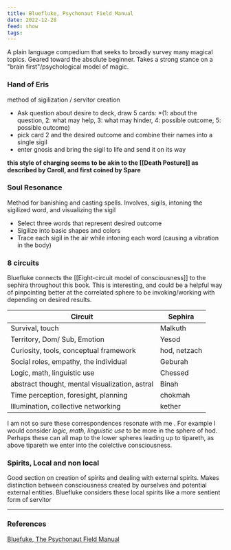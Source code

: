 ```yaml
---
title: Bluefluke, Psychonaut Field Manual
date: 2022-12-28
feed: show
tags:
---
```

A plain language compedium that seeks to broadly survey many magical topics. Geared toward the absolute beginner. Takes a strong stance on a "brain first"/psychological model of magic.

### Hand of Eris
method of sigilization / servitor creation
- Ask question about desire to deck, draw 5 cards: *(1: about the question, 2: what may help, 3: what may hinder, 4: possible outcome, 5: possible outcome)
- pick card 2 and the desired outcome and combine their names into a single sigil
- enter gnosis and bring the sigil to life and send it on its way

__this style of charging seems to be akin to the [[Death Posture]] as described by Caroll, and first coined by Spare__

### Soul Resonance
Method for banishing and casting spells. Involves, sigils, intoning the sigilized word, and visualizing the sigil
- Select three words that represent desired outcome
- Sigilize into basic shapes and colors
- Trace each sigil in the air while intoning each word (causing a vibration in the body)

### 8 circuits
Bluefluke connects the [[Eight-circuit model of consciousness]] to the sephira throughout this book. This is interesting, and could be a helpful way of pinpointing better at the correlated sphere to be invoking/working with depending on desired results.

| Circuit | Sephira |
|--------|----------|
|Survival, touch | Malkuth|
|Territory, Dom/ Sub, Emotion| Yesod|
| Curiosity, tools, conceptual framework | hod, netzach|
|Social roles, empathy, the individual | Geburah|
| Logic, math, linguistic use | Chessed
|abstract thought, mental visualization, astral | Binah 
| Time perception, foresight, planning | chokmah
| Illumination, collective networking | kether

I am not so sure these correspondences resonate with me . For example I would consider *logic, math, linguistic use* to be more in the sphere of hod. Perhaps these can all map to the lower spheres leading up to tipareth, as above tipareth we enter into the colelctive consciousness. 

### Spirits, Local and non local
Good section on creation of spirits and dealing with external spirits. Makes distinction between consciousness created by ourselves and potential external entities. Bluefluke considers these local spirits like a more sentient form of servitor
___
### References
[Bluefuke, The Psychonaut Field Manual](https://www.deviantart.com/bluefluke/art/The-Psychonaut-Field-Manual-FOURTH-PDF-EDITION-530005584)
